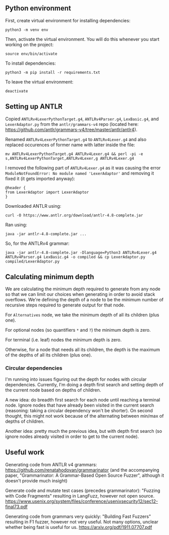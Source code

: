## Python environment

First, create virtual environment for installing dependencies:

```
python3 -m venv env
```

Then, activate the virtual environment. You will do this whenever you start working on the project:

```
source env/bin/activate
```

To install dependencies:

```
python3 -m pip install -r requirements.txt
```


To leave the virtual environment:

```
deactivate
```

## Setting up ANTLR

Copied `ANTLRv4LexerPythonTarget.g4`, `ANTLRv4Parser.g4`, `LexBasic.g4`, and `LexerAdaptor.py` from the `antlr/grammars-v4` repo (located here: https://github.com/antlr/grammars-v4/tree/master/antlr/antlr4).

Renamed `ANTLRv4LexerPythonTarget.g4` to `ANTLRv4Lexer.g4` and also replaced occurences of former name with latter inside the file:

```
mv ANTLRv4LexerPythonTarget.g4 ANTLRv4Lexer.g4 && perl -pi -e s,ANTLRv4LexerPythonTarget,ANTLRv4Lexer,g ANTLRv4Lexer.g4
```

I removed the following part of `ANTLRv4Lexer.g4` as it was causing the error `ModuleNotFoundError: No module named 'LexerAdaptor'` and removing it fixed it (it gets imported anyway):

```
@header {
from LexerAdaptor import LexerAdaptor
}
```

Downloaded ANTLR using:

```
curl -O https://www.antlr.org/download/antlr-4.8-complete.jar
```

Ran using:

```
java -jar antlr-4.8-complete.jar ...
```

So, for the ANTLRv4 grammar:

```
java -jar antlr-4.8-complete.jar -Dlanguage=Python3 ANTLRv4Lexer.g4 ANTLRv4Parser.g4 LexBasic.g4 -o compiled && cp LexerAdaptor.py compiled/LexerAdaptor.py
```

## Calculating minimum depth

We are calculating the minimum depth required to generate from any node so that we can limit our choices when generating in order to avoid stack overflows. We're defining the depth of a node to be the minimum number of recursive steps required to generate output for that node.

For `Alternatives` node, we take the minimum depth of all its children (plus one).

For optional nodes (so quantifiers `*` and `?`) the minimum depth is zero.

For terminal (i.e. leaf) nodes the minimum depth is zero.

Otherwise, for a node that needs all its children, the depth is the maximum of the depths of all its children (plus one).

### Circular dependencies

I'm running into issues figuring out the depth for nodes with circular dependencies. Currently, I'm doing a depth first search and setting depth of the current node based on depths of children.

A new idea: do breadth first search for each node until reaching a terminal node. Ignore nodes that have already been visited in the current search (reasoning: taking a circular dependency won't be shorter). On second thought, this might not work because of the alternating between min/max of depths of children.

Another idea: pretty much the previous idea, but with depth first search (so ignore nodes already visited in order to get to the current node).

## Useful work

Generating code from ANTLR v4 grammars:
https://github.com/renatahodovan/grammarinator
(and the accompanying paper, "Grammarinator: A Grammar-Based Open Source Fuzzer", although it doesn't provide much insight)

Generate code and mutate test cases (precedes grammarinator):
"Fuzzing with Code Fragments" resulting in LangFuzz, however not open source.
https://www.usenix.org/system/files/conference/usenixsecurity12/sec12-final73.pdf

Generating code from grammars very quickly:
"Building Fast Fuzzers" resulting in F1 fuzzer, however not very useful. Not many options, unclear whether being fast is useful for us.
https://arxiv.org/pdf/1911.07707.pdf